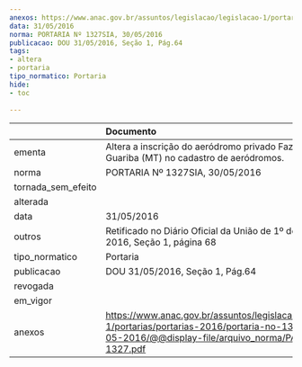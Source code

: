 ```yaml
---
anexos: https://www.anac.gov.br/assuntos/legislacao/legislacao-1/portarias/portarias-2016/portaria-no-1327sia-30-05-2016/@@display-file/arquivo_norma/PA2016-1327.pdf
data: 31/05/2016
norma: PORTARIA Nº 1327SIA, 30/05/2016
publicacao: DOU 31/05/2016, Seção 1, Pág.64
tags:
- altera
- portaria
tipo_normatico: Portaria
hide: 
- toc 
 
---
```


|                    | Documento                                                                                                                                                     |
|:-------------------|:--------------------------------------------------------------------------------------------------------------------------------------------------------------|
| ementa             | Altera a inscrição do aeródromo privado Fazenda Guariba (MT) no cadastro de aeródromos.                                                                       |
| norma              | PORTARIA Nº 1327SIA, 30/05/2016                                                                                                                               |
| tornada_sem_efeito |                                                                                                                                                               |
| alterada           |                                                                                                                                                               |
| data               | 31/05/2016                                                                                                                                                    |
| outros             | Retificado no Diário Oficial da União de 1º de junho de 2016, Seção 1, página 68                                                                              |
| tipo_normatico     | Portaria                                                                                                                                                      |
| publicacao         | DOU 31/05/2016, Seção 1, Pág.64                                                                                                                               |
| revogada           |                                                                                                                                                               |
| em_vigor           |                                                                                                                                                               |
| anexos             | https://www.anac.gov.br/assuntos/legislacao/legislacao-1/portarias/portarias-2016/portaria-no-1327sia-30-05-2016/@@display-file/arquivo_norma/PA2016-1327.pdf |
